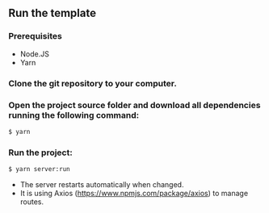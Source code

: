 ## Run the template

### Prerequisites

* Node.JS
* Yarn

### Clone the git repository to your computer.

### Open the project source folder and download all dependencies running the following command:

~~~Bash
$ yarn
~~~

### Run the project:

~~~Bash
$ yarn server:run
~~~

* The server restarts automatically when changed.
* It is using Axios (https://www.npmjs.com/package/axios) to manage routes.